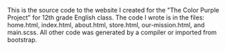 This is the source code to the website I created for the "The Color Purple Project" for 12th grade English class. The code I wrote is in the files: home.html, index.html, about.html, store.html, our-mission.html, and main.scss. All other code was generated by a compiler or imported from bootstrap.

